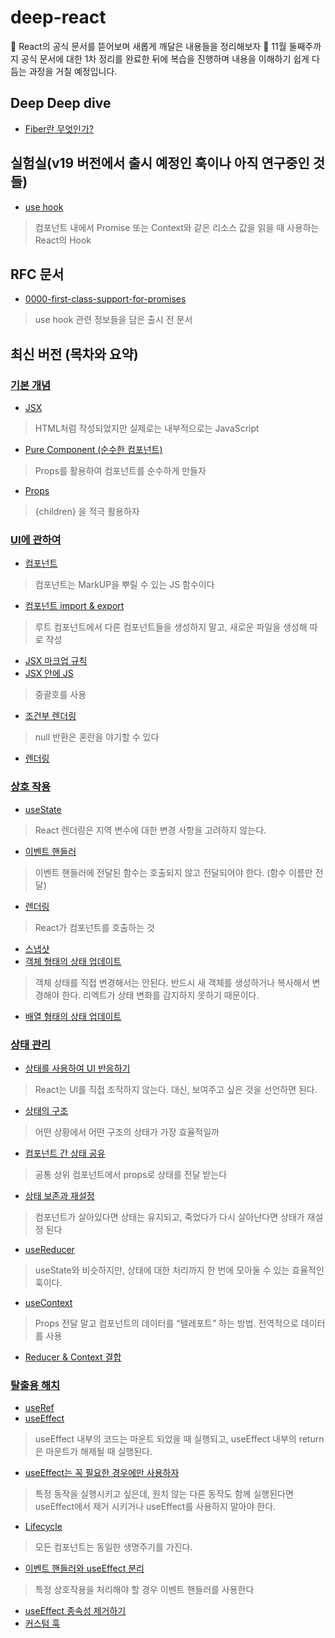 # deep-react
👀 React의 공식 문서를 뜯어보며 새롭게 깨달은 내용들을 정리해보자
🤔 11월 둘째주까지 공식 문서에 대한 1차 정리를 완료한 뒤에 복습을 진행하며 내용을 이해하기 쉽게 다듬는 과정을 거칠 예정입니다.

## Deep Deep dive
- [Fiber란 무엇인가?](https://github.com/JunhOpportunity/deep-react/tree/main/Deep%20Deep%20Dive/Fiber)

## 실험실(v19 버전에서 출시 예정인 훅이나 아직 연구중인 것들)
- [use hook](https://github.com/JunhOpportunity/deep-react/blob/main/%EC%B5%9C%EC%8B%A0%20%EB%B2%84%EC%A0%84%20%EB%AC%B8%EC%84%9C/%EC%8B%A4%ED%97%98%EC%8B%A4(v19)/1-use.md)
> 컴포넌트 내에서  Promise 또는 Context와 같은 리소스 값을 읽을 때 사용하는 React의 Hook
>

## RFC 문서
- [0000-first-class-support-for-promises](https://velog.io/@junhopportunity/%EC%B6%9C%EC%8B%9C-%EC%98%88%EC%A0%95%EC%9D%B8-React%EC%9D%98-use-hook-%EC%95%8C%EC%95%84%EB%B3%B4%EA%B8%B0)
> use hook 관련 정보들을 담은 출시 전 문서

## 최신 버전 (목차와 요약)
### [기본 개념](https://github.com/JunhOpportunity/deep-react/tree/main/%EC%B5%9C%EC%8B%A0%20%EB%B2%84%EC%A0%84%20%EB%AC%B8%EC%84%9C/%EA%B8%B0%EB%B3%B8%20%EA%B0%9C%EB%85%90)
- [JSX](https://github.com/JunhOpportunity/deep-react/blob/main/%EC%B5%9C%EC%8B%A0%20%EB%B2%84%EC%A0%84%20%EB%AC%B8%EC%84%9C/%EA%B8%B0%EB%B3%B8%20%EA%B0%9C%EB%85%90/1-jsx.md)
> HTML처럼 작성되었지만 실제로는 내부적으로는 JavaScript
- [Pure Component (순수한 컴포넌트)](https://github.com/JunhOpportunity/deep-react/blob/main/%EC%B5%9C%EC%8B%A0%20%EB%B2%84%EC%A0%84%20%EB%AC%B8%EC%84%9C/%EA%B8%B0%EB%B3%B8%20%EA%B0%9C%EB%85%90/2-pure-component.md)
> Props를 활용하여 컴포넌트를 순수하게 만들자
- [Props](https://github.com/JunhOpportunity/deep-react/blob/main/%EC%B5%9C%EC%8B%A0%20%EB%B2%84%EC%A0%84%20%EB%AC%B8%EC%84%9C/%EA%B8%B0%EB%B3%B8%20%EA%B0%9C%EB%85%90/3-props.md)
> {children} 을 적극 활용하자

### [UI에 관하여](https://github.com/JunhOpportunity/deep-react/tree/main/%EC%B5%9C%EC%8B%A0%20%EB%B2%84%EC%A0%84%20%EB%AC%B8%EC%84%9C/UI)
- [컴포넌트](https://github.com/JunhOpportunity/deep-react/blob/main/%EC%B5%9C%EC%8B%A0%20%EB%B2%84%EC%A0%84%20%EB%AC%B8%EC%84%9C/UI/1-component.md)
> 컴포넌트는 MarkUP을 뿌릴 수 있는 JS 함수이다
- [컴포넌트 import & export](https://github.com/JunhOpportunity/deep-react/blob/main/%EC%B5%9C%EC%8B%A0%20%EB%B2%84%EC%A0%84%20%EB%AC%B8%EC%84%9C/UI/2-component-import-export.md)
> 루트 컴포넌트에서 다른 컴포넌트들을 생성하지 말고, 새로운 파일을 생성해 따로 작성
- [JSX 마크업 규칙](https://github.com/JunhOpportunity/deep-react/blob/main/%EC%B5%9C%EC%8B%A0%20%EB%B2%84%EC%A0%84%20%EB%AC%B8%EC%84%9C/UI/3-jsx-markup-rules.md)
- [JSX 안에 JS](https://github.com/JunhOpportunity/deep-react/blob/main/%EC%B5%9C%EC%8B%A0%20%EB%B2%84%EC%A0%84%20%EB%AC%B8%EC%84%9C/UI/4-js-in-jsx.md)
> 중괄호를 사용
- [조건부 렌더링](https://github.com/JunhOpportunity/deep-react/blob/main/%EC%B5%9C%EC%8B%A0%20%EB%B2%84%EC%A0%84%20%EB%AC%B8%EC%84%9C/UI/5-conditional-rendering.md)
> null 반환은 혼란을 야기할 수 있다
- [렌더링](https://github.com/JunhOpportunity/deep-react/blob/main/%EC%B5%9C%EC%8B%A0%20%EB%B2%84%EC%A0%84%20%EB%AC%B8%EC%84%9C/UI/6-rendering.md)

### [상호 작용](https://github.com/JunhOpportunity/deep-react/tree/main/%EC%B5%9C%EC%8B%A0%20%EB%B2%84%EC%A0%84%20%EB%AC%B8%EC%84%9C/%EC%83%81%ED%98%B8%20%EC%9E%91%EC%9A%A9)
- [useState](https://github.com/JunhOpportunity/deep-react/blob/main/%EC%B5%9C%EC%8B%A0%20%EB%B2%84%EC%A0%84%20%EB%AC%B8%EC%84%9C/%EC%83%81%ED%98%B8%20%EC%9E%91%EC%9A%A9/1-usestate.md)
> React 렌더링은 지역 변수에 대한 변경 사항을 고려하지 않는다.
- [이벤트 핸들러](https://github.com/JunhOpportunity/deep-react/blob/main/%EC%B5%9C%EC%8B%A0%20%EB%B2%84%EC%A0%84%20%EB%AC%B8%EC%84%9C/%EC%83%81%ED%98%B8%20%EC%9E%91%EC%9A%A9/2-event-handler.md)
> 이벤트 핸들러에 전달된 함수는 호출되지 않고 전달되어야 한다. (함수 이름만 전달)
- [렌더링](https://github.com/JunhOpportunity/deep-react/blob/main/%EC%B5%9C%EC%8B%A0%20%EB%B2%84%EC%A0%84%20%EB%AC%B8%EC%84%9C/%EC%83%81%ED%98%B8%20%EC%9E%91%EC%9A%A9/3-rendering.md)
> React가 컴포넌트를 호출하는 것
- [스냅샷](https://github.com/JunhOpportunity/deep-react/blob/main/%EC%B5%9C%EC%8B%A0%20%EB%B2%84%EC%A0%84%20%EB%AC%B8%EC%84%9C/%EC%83%81%ED%98%B8%20%EC%9E%91%EC%9A%A9/4-snapshot.md)
- [객체 형태의 상태 업데이트](https://github.com/JunhOpportunity/deep-react/blob/main/%EC%B5%9C%EC%8B%A0%20%EB%B2%84%EC%A0%84%20%EB%AC%B8%EC%84%9C/%EC%83%81%ED%98%B8%20%EC%9E%91%EC%9A%A9/5-object-state-update.md)
> 객체 상태를 직접 변경해서는 안된다. 반드시 새 객체를 생성하거나 복사해서 변경해야 한다. 리엑트가 상태 변화를 감지하지 못하기 때문이다.
- [배열 형태의 상태 업데이트](https://github.com/JunhOpportunity/deep-react/blob/main/%EC%B5%9C%EC%8B%A0%20%EB%B2%84%EC%A0%84%20%EB%AC%B8%EC%84%9C/%EC%83%81%ED%98%B8%20%EC%9E%91%EC%9A%A9/6-array-state-update.md)

### [상태 관리](https://github.com/JunhOpportunity/deep-react/tree/main/%EC%B5%9C%EC%8B%A0%20%EB%B2%84%EC%A0%84%20%EB%AC%B8%EC%84%9C/%EC%83%81%ED%83%9C%20%EA%B4%80%EB%A6%AC)
- [상태를 사용하여 UI 반응하기](https://github.com/JunhOpportunity/deep-react/blob/main/%EC%B5%9C%EC%8B%A0%20%EB%B2%84%EC%A0%84%20%EB%AC%B8%EC%84%9C/%EC%83%81%ED%83%9C%20%EA%B4%80%EB%A6%AC/1-state-write-process.md)
> React는 UI를 직접 조작하지 않는다. 대신, 보여주고 싶은 것을 선언하면 된다.
- [상태의 구조](https://github.com/JunhOpportunity/deep-react/blob/main/%EC%B5%9C%EC%8B%A0%20%EB%B2%84%EC%A0%84%20%EB%AC%B8%EC%84%9C/%EC%83%81%ED%83%9C%20%EA%B4%80%EB%A6%AC/2-state-structure.md)
> 어떤 상황에서 어떤 구조의 상태가 가장 효율적일까
- [컴포넌트 간 상태 공유](https://github.com/JunhOpportunity/deep-react/blob/main/%EC%B5%9C%EC%8B%A0%20%EB%B2%84%EC%A0%84%20%EB%AC%B8%EC%84%9C/%EC%83%81%ED%83%9C%20%EA%B4%80%EB%A6%AC/3-component-state-share.md)
> 공통 상위 컴포넌트에서 props로 상태를 전달 받는다
- [상태 보존과 재설정](https://github.com/JunhOpportunity/deep-react/blob/main/%EC%B5%9C%EC%8B%A0%20%EB%B2%84%EC%A0%84%20%EB%AC%B8%EC%84%9C/%EC%83%81%ED%83%9C%20%EA%B4%80%EB%A6%AC/4-state-preserving-resetting.md)
> 컴포넌트가 살아있다면 상태는 유지되고, 죽었다가 다시 살아난다면 상태가 재설정 된다
- [useReducer](https://github.com/JunhOpportunity/deep-react/blob/main/%EC%B5%9C%EC%8B%A0%20%EB%B2%84%EC%A0%84%20%EB%AC%B8%EC%84%9C/%EC%83%81%ED%83%9C%20%EA%B4%80%EB%A6%AC/5-reducer.md)
> useState와 비슷하지만, 상태에 대한 처리까지 한 번에 모아둘 수 있는 효율적인 훅이다.
- [useContext](https://github.com/JunhOpportunity/deep-react/blob/main/%EC%B5%9C%EC%8B%A0%20%EB%B2%84%EC%A0%84%20%EB%AC%B8%EC%84%9C/%EC%83%81%ED%83%9C%20%EA%B4%80%EB%A6%AC/6-context.md)
> Props 전달 말고 컴포넌트의 데이터를 “텔레포트” 하는 방법. 전역적으로 데이터를 사용
- [Reducer & Context 결합](https://github.com/JunhOpportunity/deep-react/blob/main/%EC%B5%9C%EC%8B%A0%20%EB%B2%84%EC%A0%84%20%EB%AC%B8%EC%84%9C/%EC%83%81%ED%83%9C%20%EA%B4%80%EB%A6%AC/7-reducer-context.md)

### [탈출용 해치](https://github.com/JunhOpportunity/deep-react/tree/main/%EC%B5%9C%EC%8B%A0%20%EB%B2%84%EC%A0%84%20%EB%AC%B8%EC%84%9C/%ED%83%88%EC%B6%9C%EC%9A%A9%20%ED%95%B4%EC%B9%98)
- [useRef](https://github.com/JunhOpportunity/deep-react/blob/main/%EC%B5%9C%EC%8B%A0%20%EB%B2%84%EC%A0%84%20%EB%AC%B8%EC%84%9C/%ED%83%88%EC%B6%9C%EC%9A%A9%20%ED%95%B4%EC%B9%98/1-useref.md)
- [useEffect](https://github.com/JunhOpportunity/deep-react/blob/main/%EC%B5%9C%EC%8B%A0%20%EB%B2%84%EC%A0%84%20%EB%AC%B8%EC%84%9C/%ED%83%88%EC%B6%9C%EC%9A%A9%20%ED%95%B4%EC%B9%98/2-useEffect.md)
> useEffect 내부의 코드는 마운트 되었을 때 실행되고, useEffect 내부의 return은 마운트가 해제될 때 실행된다.
- [useEffect는 꼭 필요한 경우에만 사용하자](https://github.com/JunhOpportunity/deep-react/blob/main/%EC%B5%9C%EC%8B%A0%20%EB%B2%84%EC%A0%84%20%EB%AC%B8%EC%84%9C/%ED%83%88%EC%B6%9C%EC%9A%A9%20%ED%95%B4%EC%B9%98/3-useEffect-may-not-be-necessary.md)
> 특정 동작을 실행시키고 싶은데, 원치 않는 다른 동작도 함께 실행된다면 useEffect에서 제거 시키거나 useEffect를 사용하지 말아야 한다.
- [Lifecycle](https://github.com/JunhOpportunity/deep-react/blob/main/%EC%B5%9C%EC%8B%A0%20%EB%B2%84%EC%A0%84%20%EB%AC%B8%EC%84%9C/%ED%83%88%EC%B6%9C%EC%9A%A9%20%ED%95%B4%EC%B9%98/4-lifecycle.md)
> 모든 컴포넌트는 동일한 생명주기를 가진다.
- [이벤트 핸들러와 useEffect 분리](https://github.com/JunhOpportunity/deep-react/blob/main/%EC%B5%9C%EC%8B%A0%20%EB%B2%84%EC%A0%84%20%EB%AC%B8%EC%84%9C/%ED%83%88%EC%B6%9C%EC%9A%A9%20%ED%95%B4%EC%B9%98/5-separate-event-effect.md)
> 특정 상호작용을 처리해야 할 경우 이벤트 핸들러를 사용한다
- [useEffect 종속성 제거하기](https://github.com/JunhOpportunity/deep-react/blob/main/%EC%B5%9C%EC%8B%A0%20%EB%B2%84%EC%A0%84%20%EB%AC%B8%EC%84%9C/%ED%83%88%EC%B6%9C%EC%9A%A9%20%ED%95%B4%EC%B9%98/6-remove-dependency.md)
- [커스텀 훅](https://github.com/JunhOpportunity/deep-react/blob/main/%EC%B5%9C%EC%8B%A0%20%EB%B2%84%EC%A0%84%20%EB%AC%B8%EC%84%9C/%ED%83%88%EC%B6%9C%EC%9A%A9%20%ED%95%B4%EC%B9%98/7-customhooks.md)
